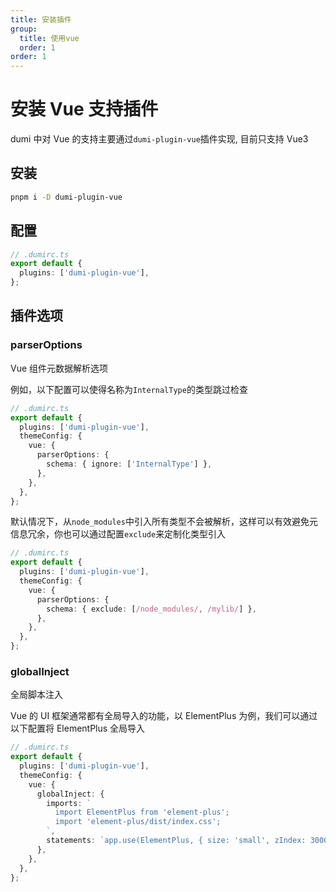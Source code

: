 ```yaml
---
title: 安装插件
group:
  title: 使用vue
  order: 1
order: 1
---
```


# 安装 Vue 支持插件

dumi 中对 Vue 的支持主要通过`dumi-plugin-vue`插件实现, 目前只支持 Vue3

## 安装

```bash
pnpm i -D dumi-plugin-vue
```

## 配置

```ts
// .dumirc.ts
export default {
  plugins: ['dumi-plugin-vue'],
};
```

## 插件选项

### parserOptions

Vue 组件元数据解析选项

例如，以下配置可以使得名称为`InternalType`的类型跳过检查

```ts
// .dumirc.ts
export default {
  plugins: ['dumi-plugin-vue'],
  themeConfig: {
    vue: {
      parserOptions: {
        schema: { ignore: ['InternalType'] },
      },
    },
  },
};
```

默认情况下，从`node_modules`中引入所有类型不会被解析，这样可以有效避免元信息冗余，你也可以通过配置`exclude`来定制化类型引入

```ts
// .dumirc.ts
export default {
  plugins: ['dumi-plugin-vue'],
  themeConfig: {
    vue: {
      parserOptions: {
        schema: { exclude: [/node_modules/, /mylib/] },
      },
    },
  },
};
```

### globalInject

全局脚本注入

Vue 的 UI 框架通常都有全局导入的功能，以 ElementPlus 为例，我们可以通过以下配置将 ElementPlus 全局导入

```ts
// .dumirc.ts
export default {
  plugins: ['dumi-plugin-vue'],
  themeConfig: {
    vue: {
      globalInject: {
        imports: `
          import ElementPlus from 'element-plus';
          import 'element-plus/dist/index.css';
        `,
        statements: `app.use(ElementPlus, { size: 'small', zIndex: 3000 });`,
      },
    },
  },
};
```
